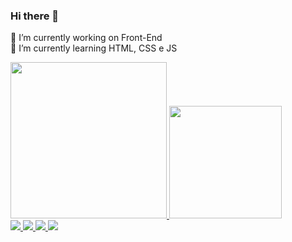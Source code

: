 ### Hi there 👋
🔭 I’m currently working on Front-End
<br>
🌱 I’m currently learning HTML, CSS e JS

<div>
	<a href="https://github.com/RaffaHr/">
	<img height="250em" src="https://github-readme-stats.vercel.app/api?username=RaffaHr&show_icons=true&theme=radical">
	<img height="180em" src="https://github-readme-stats.vercel.app/api/top-langs/?username=RaffaHr&hide_progress=true)](https://github.com/anuraghazra/github-readme-stats">
</div>
<div>
	<a href="https://github.com/RaffaHr/" target="_blank" ><img src="https://img.shields.io/badge/GitHub-100000?style=for-the-badge&logo=github&logoColor=white">
	<a href="#" target="_blank" ><img src="https://img.shields.io/badge/Discord-7289DA?style=for-the-badge&logo=discord&logoColor=white">	
	<a href="https://api.whatsapp.com/send?phone=5527997215329" target="_blank" ><img src="https://img.shields.io/badge/WhatsApp-25D366?style=for-the-badge&logo=whatsapp&logoColor=white">
	<a href="https://www.instagram.com/pvdraffa027/" target="_blank" ><img src="https://img.shields.io/badge/Instagram-E4405F?style=for-the-badge&logo=instagram&logoColor=white">
</div>











<!--
**RaffaHr/RaffaHr** is a ✨ _special_ ✨ repository because its `README.md` (this file) appears on your GitHub profile.

Here are some ideas to get you started:

- 
- 🌱 I’m currently learning ...
- 👯 I’m looking to collaborate on ...
- 🤔 I’m looking for help with ...
- 💬 Ask me about ...
- 📫 How to reach me: ...
- 😄 Pronouns: ...
- ⚡ Fun fact: ...
-->

